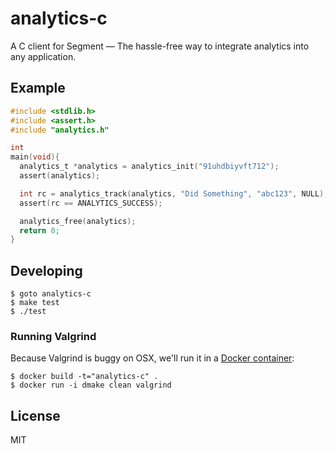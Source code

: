 # analytics-c

A C client for Segment — The hassle-free way to integrate analytics into any application.

## Example

```c
#include <stdlib.h>
#include <assert.h>
#include "analytics.h"

int
main(void){
  analytics_t *analytics = analytics_init("91uhdbiyvft712");
  assert(analytics);

  int rc = analytics_track(analytics, "Did Something", "abc123", NULL);
  assert(rc == ANALYTICS_SUCCESS);

  analytics_free(analytics);
  return 0;
}
```

## Developing

```
$ goto analytics-c
$ make test
$ ./test
```

### Running Valgrind

Because Valgrind is buggy on OSX, we'll run it in a [Docker container](https://github.com/thlorenz/docker-valgrind):

```
$ docker build -t="analytics-c" .
$ docker run -i dmake clean valgrind
```

## License

MIT
